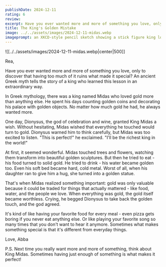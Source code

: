 ```yaml
---
publishDate: 2024-12-11
rating: 6
review: 
excerpt: Have you ever wanted more and more of something you love, only to discover that having too much of it ruins what made it special? An ancient Greek king learned this lesson in a way that turned his whole world to gold.
title: The King's Golden Mistake
image: ../../assets/images/2024-12-11-midas.webp
imageprompt: an XKCD-style pencil sketch showing a stick figure king looking distressed at a dinner table, with everything including his food turned to gold, simple thought bubbles showing memories of normal food and his daughter, drawn in the characteristic minimalist XKCD style
---
```

![[../../assets/images/2024-12-11-midas.webp|center|500]]

Rea,

Have you ever wanted more and more of something you love, only to discover that having too much of it ruins what made it special? An ancient Greek myth tells the story of a king who learned this lesson in an extraordinary way.

In Greek mythology, there was a king named Midas who loved gold more than anything else. He spent his days counting golden coins and decorating his palace with golden objects. No matter how much gold he had, he always wanted more.

One day, Dionysus, the god of celebration and wine, granted King Midas a wish. Without hesitating, Midas wished that everything he touched would turn to gold. Dionysus warned him to think carefully, but Midas was too excited to listen. "This is perfect!" he exclaimed. "I'll be the richest king in the world!"

At first, it seemed wonderful. Midas touched trees and flowers, watching them transform into beautiful golden sculptures. But then he tried to eat - his food turned to solid gold. He tried to drink - his water became golden too. Even his soft bed became hard, cold metal. Worst of all, when his daughter ran to give him a hug, she turned into a golden statue.

That's when Midas realized something important: gold was only valuable because it could be traded for things that actually mattered - like food, water, and the people we love. When everything was gold, the gold itself became worthless. Crying, he begged Dionysus to take back the golden touch, and the god agreed.

It's kind of like having your favorite food for every meal - even pizza gets boring if you never eat anything else. Or like playing your favorite song so many times that you don't want to hear it anymore. Sometimes what makes something special is that it's different from everyday things.

Love,
Abba

P.S. Next time you really want more and more of something, think about King Midas. Sometimes having just enough of something is what makes it perfect!
